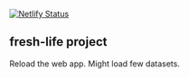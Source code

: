 [![Netlify Status](https://api.netlify.com/api/v1/badges/bdf3e322-6c62-4121-b46f-a0bfdddd38c3/deploy-status?branch=main)](https://app.netlify.com/sites/fresh-life-data/deploys)
## fresh-life project

Reload the web app. Might load few datasets.
